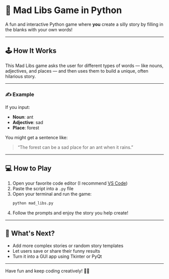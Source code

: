 # 🎉 Mad Libs Game in Python

A fun and interactive Python game where **you** create a silly story by filling in the blanks with your own words!

---

## 🕹️ How It Works

This Mad Libs game asks the user for different types of words — like nouns, adjectives, and places — and then uses them
to build a unique, often hilarious story.

---

### ✍️ Example

If you input:

- **Noun**: ant  
- **Adjective**: sad  
- **Place**: forest  

You might get a sentence like:

> “The forest can be a sad place for an ant when it rains.”

---

## 💻 How to Play

1. Open your favorite code editor (I recommend [VS Code](https://code.visualstudio.com/))  
2. Paste the script into a `.py` file  
3. Open your terminal and run the game:
   ```bash
   python mad_libs.py
   ```
4. Follow the prompts and enjoy the story you help create!

---

## 🌟 What's Next?

- Add more complex stories or random story templates  
- Let users save or share their funny results  
- Turn it into a GUI app using Tkinter or PyQt

---

Have fun and keep coding creatively! 🧠✨
